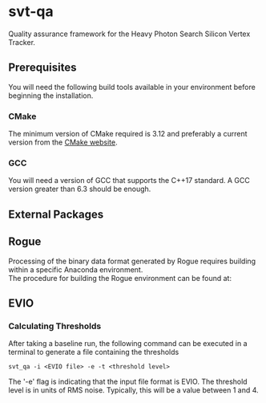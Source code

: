 svt-qa
======

Quality assurance framework for the Heavy Photon Search Silicon Vertex Tracker.

## Prerequisites

You will need the following build tools available in your environment before 
beginning the installation.

### CMake

The minimum version of CMake required is 3.12 and preferably a
current version from the [CMake website](https://cmake.org).

### GCC

You will need a version of GCC that supports the C++17 standard. A GCC 
version greater than 6.3 should be enough.


## External Packages

## Rogue

Processing of the binary data format generated by Rogue requires building within a specific Anaconda environment.  
The procedure for building the Rogue environment can be found at:

## EVIO

### Calculating Thresholds

After taking a baseline run, the following command can be executed in a terminal to generate a file containing the thresholds

    svt_qa -i <EVIO file> -e -t <threshold level>

The '-e' flag is indicating that the input file format is EVIO.  The threshold level is in units of RMS noise.  Typically, this will be a value between 1 and 4. 


